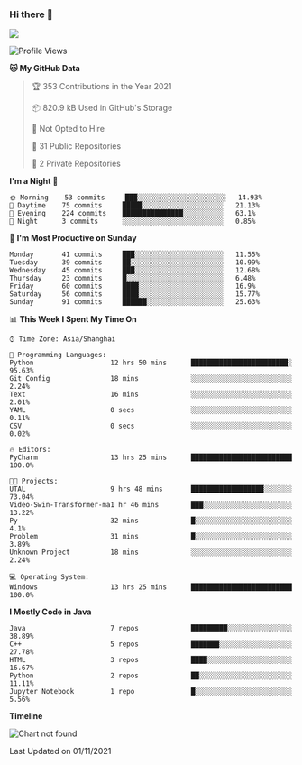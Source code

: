 ### Hi there 👋

<!--
**zhou-ning/zhou-ning** is a ✨ _special_ ✨ repository because its `README.md` (this file) appears on your GitHub profile.

Here are some ideas to get you started:

- 🔭 I’m currently working on ...
- 🌱 I’m currently learning ...
- 👯 I’m looking to collaborate on ...
- 🤔 I’m looking for help with ...
- 💬 Ask me about ...
- 📫 How to reach me: ...
- 😄 Pronouns: ...
- ⚡ Fun fact: ...
-->
![](https://github-readme-stats.vercel.app/api?username=zhou-ning)

<!--START_SECTION:waka-->
![Profile Views](http://img.shields.io/badge/Profile%20Views-0-blue)

**🐱 My GitHub Data** 

> 🏆 353 Contributions in the Year 2021
 > 
> 📦 820.9 kB Used in GitHub's Storage 
 > 
> 🚫 Not Opted to Hire
 > 
> 📜 31 Public Repositories 
 > 
> 🔑 2 Private Repositories  
 > 
**I'm a Night 🦉** 

```text
🌞 Morning    53 commits     ███░░░░░░░░░░░░░░░░░░░░░░   14.93% 
🌆 Daytime    75 commits     █████░░░░░░░░░░░░░░░░░░░░   21.13% 
🌃 Evening    224 commits    ███████████████░░░░░░░░░░   63.1% 
🌙 Night      3 commits      ░░░░░░░░░░░░░░░░░░░░░░░░░   0.85%

```
📅 **I'm Most Productive on Sunday** 

```text
Monday       41 commits     ███░░░░░░░░░░░░░░░░░░░░░░   11.55% 
Tuesday      39 commits     ██░░░░░░░░░░░░░░░░░░░░░░░   10.99% 
Wednesday    45 commits     ███░░░░░░░░░░░░░░░░░░░░░░   12.68% 
Thursday     23 commits     █░░░░░░░░░░░░░░░░░░░░░░░░   6.48% 
Friday       60 commits     ████░░░░░░░░░░░░░░░░░░░░░   16.9% 
Saturday     56 commits     ████░░░░░░░░░░░░░░░░░░░░░   15.77% 
Sunday       91 commits     ██████░░░░░░░░░░░░░░░░░░░   25.63%

```


📊 **This Week I Spent My Time On** 

```text
⌚︎ Time Zone: Asia/Shanghai

💬 Programming Languages: 
Python                   12 hrs 50 mins      ████████████████████████░   95.63% 
Git Config               18 mins             ░░░░░░░░░░░░░░░░░░░░░░░░░   2.24% 
Text                     16 mins             ░░░░░░░░░░░░░░░░░░░░░░░░░   2.01% 
YAML                     0 secs              ░░░░░░░░░░░░░░░░░░░░░░░░░   0.11% 
CSV                      0 secs              ░░░░░░░░░░░░░░░░░░░░░░░░░   0.02%

🔥 Editors: 
PyCharm                  13 hrs 25 mins      █████████████████████████   100.0%

🐱‍💻 Projects: 
UTAL                     9 hrs 48 mins       ██████████████████░░░░░░░   73.04% 
Video-Swin-Transformer-ma1 hr 46 mins        ███░░░░░░░░░░░░░░░░░░░░░░   13.22% 
Py                       32 mins             █░░░░░░░░░░░░░░░░░░░░░░░░   4.1% 
Problem                  31 mins             █░░░░░░░░░░░░░░░░░░░░░░░░   3.89% 
Unknown Project          18 mins             ░░░░░░░░░░░░░░░░░░░░░░░░░   2.24%

💻 Operating System: 
Windows                  13 hrs 25 mins      █████████████████████████   100.0%

```

**I Mostly Code in Java** 

```text
Java                     7 repos             █████████░░░░░░░░░░░░░░░░   38.89% 
C++                      5 repos             ███████░░░░░░░░░░░░░░░░░░   27.78% 
HTML                     3 repos             ████░░░░░░░░░░░░░░░░░░░░░   16.67% 
Python                   2 repos             ██░░░░░░░░░░░░░░░░░░░░░░░   11.11% 
Jupyter Notebook         1 repo              █░░░░░░░░░░░░░░░░░░░░░░░░   5.56%

```


**Timeline**

![Chart not found](https://raw.githubusercontent.com/zhou-ning/zhou-ning/main/charts/bar_graph.png) 


 Last Updated on 01/11/2021
<!--END_SECTION:waka-->
